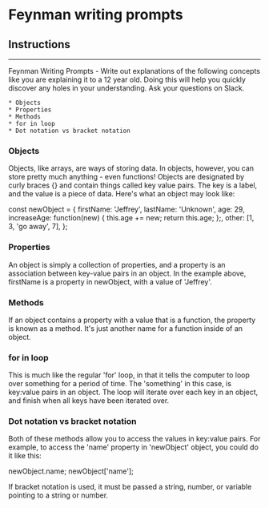 # Feynman writing prompts

## Instructions
---
Feynman Writing Prompts - Write out explanations of the following concepts like you are explaining it to a 12 year old.  Doing this will help you quickly discover any holes in your understanding.  Ask your questions on Slack.
		
	* Objects
	* Properties
	* Methods
	* for in loop
	* Dot notation vs bracket notation

### Objects
Objects, like arrays, are ways of storing data. In objects, however, you can store pretty much anything - even functions! Objects are designated by curly braces {} and contain things called key value pairs. The key is a label, and the value is a piece of data. Here's what an object may look like:

const newObject = {
    firstName: 'Jeffrey',
    lastName: 'Unknown',
    age: 29,
    increaseAge: function(new) {
        this.age += new;
        return this.age;
    };,
    other: [1, 3, 'go away', 7],
};

### Properties
An object is simply a collection of properties, and a property is an association between key-value pairs in an object. In the example above, firstName is a property in newObject, with a value of 'Jeffrey'.

### Methods
If an object contains a property with a value that is a function, the property is known as a method. It's just another name for a function inside of an object.

### for in loop
This is much like the regular 'for' loop, in that it tells the computer to loop over something for a period of time. The 'something' in this case, is key:value pairs in an object. The loop will iterate over each key in an object, and finish when all keys have been iterated over.

### Dot notation vs bracket notation
Both of these methods allow you to access the values in key:value pairs. For example, to access the 'name' property in 'newObject' object, you could do it like this:

newObject.name;
newObject['name'];

If bracket notation is used, it must be passed a string, number, or variable pointing to a string or number.